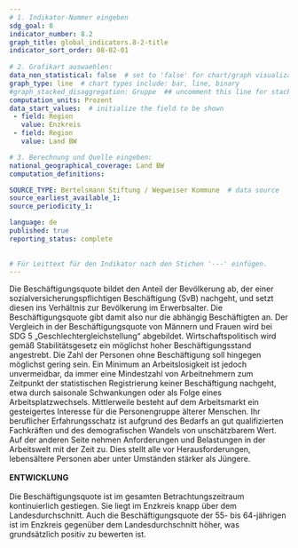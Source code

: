 ```yaml
---
# 1. Indikator-Nummer eingeben 
sdg_goal: 8
indicator_number: 8.2
graph_title: global_indicators.8-2-title
indicator_sort_order: 08-02-01
 
# 2. Grafikart auswaehlen: 
data_non_statistical: false  # set to 'false' for chart/graph visualization 
graph_type: line  # chart types include: bar, line, binary 
#graph_stacked_disaggregation: Gruppe  ## uncomment this line for stacked bars. eplace 'Geschlecht' with the field of aggregation. 
computation_units: Prozent 
data_start_values:  # initialize the field to be shown  
 - field: Region 
   value: Enzkreis
 - field: Region 
   value: Land BW

# 3. Berechnung und Quelle eingeben: 
national_geographical_coverage: Land BW
computation_definitions: 

SOURCE_TYPE: Bertelsmann Stiftung / Wegweiser Kommune  # data source  
source_earliest_available_1: 
source_periodicity_1: 

language: de   
published: true 
reporting_status: complete
 
 
# Für Leittext für den Indikator nach den Stichen '---' einfügen. 
---
```

Die Beschäftigungsquote bildet den Anteil der Bevölkerung ab, der einer sozialversicherungspflichtigen Beschäftigung (SvB) nachgeht, und setzt diesen ins Verhältnis zur Bevölkerung im Erwerbsalter. Die Beschäftigungsquote gibt damit also nur die abhängig Beschäftigten an. Der Vergleich in der Beschäftigungsquote von Männern und Frauen wird bei SDG 5 „Geschlechtergleichstellung“ abgebildet. Wirtschaftspolitisch wird gemäß Stabilitätsgesetz ein möglichst hoher Beschäftigungsstand angestrebt. Die Zahl der Personen ohne Beschäftigung soll hingegen möglichst gering sein. Ein Minimum an Arbeitslosigkeit ist jedoch unvermeidbar, da immer eine Mindestzahl von Arbeitnehmern zum Zeitpunkt der statistischen Registrierung keiner Beschäftigung nachgeht, etwa durch saisonale Schwankungen oder als Folge eines Arbeitsplatzwechsels. Mittlerweile besteht auf dem Arbeitsmarkt ein gesteigertes Interesse für die Personengruppe älterer Menschen. Ihr beruflicher Erfahrungsschatz ist aufgrund des Bedarfs an gut qualifizierten Fachkräften und des demografischen Wandels von unschätzbarem Wert. Auf der anderen Seite nehmen Anforderungen und Belastungen in der Arbeitswelt mit der Zeit zu. Dies stellt alle vor Herausforderungen, lebensältere Personen aber unter Umständen stärker als Jüngere. <br>
<br>
**ENTWICKLUNG** <br>
<br>
Die Beschäftigungsquote ist im gesamten Betrachtungszeitraum kontinuierlich gestiegen. Sie liegt im Enzkreis knapp über dem Landesdurchschnitt. Auch die Beschäftigungsquote der 55- bis 64-jährigen ist im Enzkreis gegenüber dem Landesdurchschnitt höher, was grundsätzlich positiv zu bewerten ist.
